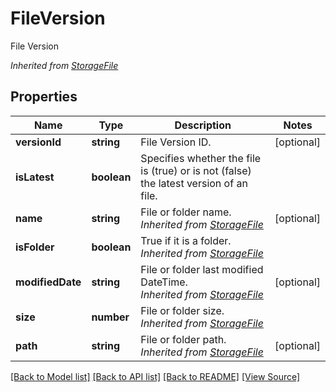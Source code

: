 ﻿# FileVersion
File Version

*Inherited from [StorageFile](StorageFile.md)*
## Properties
Name | Type | Description | Notes
------------ | ------------- | ------------- | -------------
**versionId** | **string** | File Version ID. | [optional]
**isLatest** | **boolean** | Specifies whether the file is (true) or is not (false) the latest version of an file. | 
**name** | **string** | File or folder name.<br />*Inherited from [StorageFile](StorageFile.md)* | [optional]
**isFolder** | **boolean** | True if it is a folder.<br />*Inherited from [StorageFile](StorageFile.md)* | 
**modifiedDate** | **string** | File or folder last modified DateTime.<br />*Inherited from [StorageFile](StorageFile.md)* | [optional]
**size** | **number** | File or folder size.<br />*Inherited from [StorageFile](StorageFile.md)* | 
**path** | **string** | File or folder path.<br />*Inherited from [StorageFile](StorageFile.md)* | [optional]

[[Back to Model list]](../README.md#documentation-for-models) [[Back to API list]](../README.md#documentation-for-api-endpoints) [[Back to README]](../README.md) [[View Source]](../src/models/fileVersion.ts)

